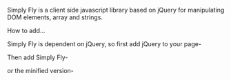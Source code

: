 Simply Fly is a client side javascript library based on jQuery for manipulating DOM elements, array and strings.






How to add...

Simply Fly is dependent on jQuery, so first add jQuery to your page- 
  <script src="https://code.jquery.com/jquery-3.3.1.min.js" ></script>


Then add Simply Fly- 
  <script src="https://hqshiblu.github.io/simply-fly/js/simply-fly.js" ></script>


or the minified version-
  <script src="https://hqshiblu.github.io/simply-fly/js/simply-fly.min.js" ></script>
